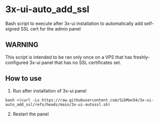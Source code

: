 # 3x-ui-auto_add_ssl

Bash script to execute after 3x-ui installation to automatically add self-signed SSL cert for the admin panel

## WARNING
  This script is intended to be ran only once on a VPS that has freshly-configured 3x-ui panel that has no SSL certificates set.

## How to use

1. Run after installation of 3x-ui panel

```
bash <(curl -Ls https://raw.githubusercontent.com/SibMan54/3x-ui-auto_add_ssl/refs/heads/main/3x-ui-autossl.sh)
```
2. Restart the panel

